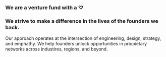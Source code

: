 ### We are a venture fund with a ♡
### We strive to make a difference in the lives of the founders we back.

Our approach operates at the intersection of engineering, design, strategy, and emphathy. We help founders unlock opportunities in priopietary networks across industires, regions, and beyond.
